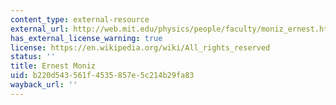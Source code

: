 ```yaml
---
content_type: external-resource
external_url: http://web.mit.edu/physics/people/faculty/moniz_ernest.html
has_external_license_warning: true
license: https://en.wikipedia.org/wiki/All_rights_reserved
status: ''
title: Ernest Moniz
uid: b220d543-561f-4535-857e-5c214b29fa83
wayback_url: ''
---
```

